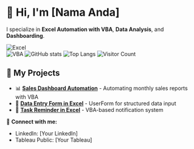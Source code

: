# 👋 Hi, I'm [Nama Anda]  
I specialize in **Excel Automation with VBA**, **Data Analysis**, and **Dashboarding**.  

![Excel](https://img.shields.io/badge/Microsoft_Excel-217346?style=for-the-badge&logo=microsoft-excel&logoColor=white)  
![VBA](https://img.shields.io/badge/VBA-217346?style=for-the-badge&logo=visual-basic&logoColor=white)
![GitHub stats](https://github-readme-stats.vercel.app/api?username=yourusername&show_icons=true&theme=dark)
![Top Langs](https://github-readme-stats.vercel.app/api/top-langs/?username=yourusername&layout=compact&theme=dark)
![Visitor Count](https://komarev.com/ghpvc/?username=yourusername&color=blue)


## 🔹 My Projects  
- 📊 **[Sales Dashboard Automation](#)** - Automating monthly sales reports with VBA  
- 📑 **[Data Entry Form in Excel](#)** - UserForm for structured data input  
- 📅 **[Task Reminder in Excel](#)** - VBA-based notification system  

💬 **Connect with me:**  
- LinkedIn: [Your LinkedIn]  
- Tableau Public: [Your Tableau]  
